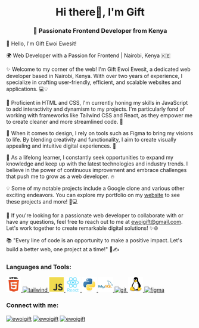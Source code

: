 <h1 align="center">Hi there👋, I'm Gift</h1>
<h3 align="center">🌟 Passionate Frontend Developer from Kenya</h3>

👋 Hello, I'm Gift Ewoi Ewesit!

🌍 Web Developer with a Passion for Frontend | Nairobi, Kenya 🇰🇪

✨ Welcome to my corner of the web! I'm Gift Ewoi Ewesit, a dedicated web developer based in Nairobi, Kenya. With over two years of experience, I specialize in crafting user-friendly, efficient, and scalable websites and applications. 💻💡

🌟 Proficient in HTML and CSS, I'm currently honing my skills in JavaScript to add interactivity and dynamism to my projects. I'm particularly fond of working with frameworks like Tailwind CSS and React, as they empower me to create cleaner and more streamlined code. 🚀

🎨 When it comes to design, I rely on tools such as Figma to bring my visions to life. By blending creativity and functionality, I aim to create visually appealing and intuitive digital experiences. 🎉

🌱 As a lifelong learner, I constantly seek opportunities to expand my knowledge and keep up with the latest technologies and industry trends. I believe in the power of continuous improvement and embrace challenges that push me to grow as a web developer. 🔥

💡 Some of my notable projects include a Google clone and various other exciting endeavors. You can explore my portfolio on my [website](https://ewoigiftportfolio.netlify.app/) to see these projects and more! 🌟💻

🤝 If you're looking for a passionate web developer to collaborate with or have any questions, feel free to reach out to me at [ewoigift@gmail.com](ewoigift@gmail.com). Let's work together to create remarkable digital solutions! ✨🌐

📚 "Every line of code is an opportunity to make a positive impact. Let's build a better web, one project at a time!" 💪✍️

<h3 align="left">Languages and Tools:</h3>
<p align="left"> <a href="https://www.w3.org/html/" target="_blank" rel="noreferrer"> <img src="https://raw.githubusercontent.com/devicons/devicon/master/icons/html5/html5-original-wordmark.svg" alt="html5" width="40" height="40"/> </a><a href="https://tailwindcss.com/" target="_blank" rel="noreferrer"> <img src="https://www.vectorlogo.zone/logos/tailwindcss/tailwindcss-icon.svg" alt="tailwind" width="40" height="40"/> </a> <a href="https://developer.mozilla.org/en-US/docs/Web/JavaScript" target="_blank" rel="noreferrer"> <img src="https://raw.githubusercontent.com/devicons/devicon/master/icons/javascript/javascript-original.svg" alt="javascript" width="40" height="40"/> </a><a href="https://reactjs.org/" target="_blank" rel="noreferrer"> <img src="https://raw.githubusercontent.com/devicons/devicon/master/icons/react/react-original-wordmark.svg" alt="react" width="40" height="40"/> </a> <a href="https://www.python.org" target="_blank" rel="noreferrer"> <img src="https://raw.githubusercontent.com/devicons/devicon/master/icons/python/python-original.svg" alt="python" width="40" height="40"/> </a>  <a href="https://www.mysql.com/" target="_blank" rel="noreferrer"> <img src="https://raw.githubusercontent.com/devicons/devicon/master/icons/mysql/mysql-original-wordmark.svg" alt="mysql" width="40" height="40"/> </a><a href="https://git-scm.com/" target="_blank" rel="noreferrer"> <img src="https://www.vectorlogo.zone/logos/git-scm/git-scm-icon.svg" alt="git" width="40" height="40"/> </a> <a href="https://www.linux.org/" target="_blank" rel="noreferrer"> <img src="https://raw.githubusercontent.com/devicons/devicon/master/icons/linux/linux-original.svg" alt="linux" width="40" height="40"/> </a> <a href="https://www.figma.com/" target="_blank" rel="noreferrer"> <img src="https://www.vectorlogo.zone/logos/figma/figma-icon.svg" alt="figma" width="40" height="40"/> </a> </p>


<h3 align="left">Connect with me:</h3>
<p align="left">
<a href="https://twitter.com/ewoigift" target="blank"><img align="center" src="https://raw.githubusercontent.com/rahuldkjain/github-profile-readme-generator/master/src/images/icons/Social/twitter.svg" alt="ewoigift" height="30" width="40" /></a>
<a href="https://instagram.com/ewoigift" target="blank"><img align="center" src="https://raw.githubusercontent.com/rahuldkjain/github-profile-readme-generator/master/src/images/icons/Social/instagram.svg" alt="ewoigift" height="30" width="40" /></a>
 <a href="https://linkedin.com/in/ewoigift" target="blank"><img align="center" src="https://raw.githubusercontent.com/rahuldkjain/github-profile-readme-generator/master/src/images/icons/Social/linked-in-alt.svg" alt="ewoigift" height="30" width="40" /></a>
</p>
